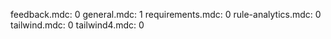 feedback.mdc: 0
general.mdc: 1
requirements.mdc: 0
rule-analytics.mdc: 0
tailwind.mdc: 0
tailwind4.mdc: 0
